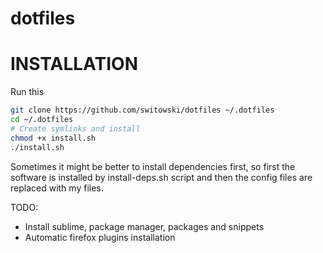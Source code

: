 dotfiles
========

# INSTALLATION

Run this
```sh
git clone https://github.com/switowski/dotfiles ~/.dotfiles
cd ~/.dotfiles
# Create symlinks and install
chmod +x install.sh
./install.sh
```

Sometimes it might be better to install dependencies first,
so first the software is installed by install-deps.sh script
and then the config files are replaced with my files.


TODO:
* Install sublime, package manager, packages and snippets
* Automatic firefox plugins installation
